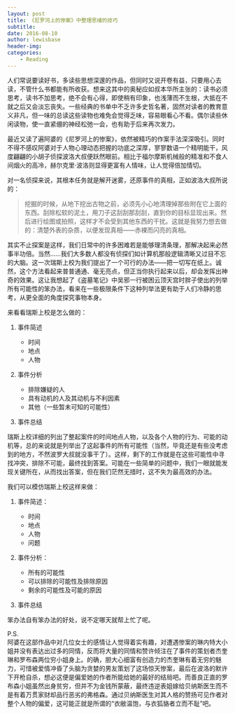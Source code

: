 ```yaml
---
layout: post
title: 《尼罗河上的惨案》中整理思绪的技巧
subtitle:
date: 2016-08-10
author: lewisbase
header-img:
categories: 
    - Reading
---
```


人们常说要读好书，多读些思想深邃的作品，但同时又说开卷有益，只要用心去读，不管什么书都能有所收获。想来这其中的奥秘应如叔本华所主张的：读书必须思考，读书不加思考，绝不会有心得，即使稍有印象，也浅薄而不生根，大抵在不就之后又会淡忘丧失。一些经典的书单中不乏许多史哲名著，固然对读者的教育意义非凡，但一味的总读这些读物也难免会觉得乏味，容易眼看心不看。偶尔读些休闲读物，使一直紧绷的神经松弛一会，也有助于后来再次发力。

最近又读了遍阿婆的《尼罗河上的惨案》，依然被精巧的作案手法深深吸引。同时不得不感叹阿婆对于人物心理动态把握的功底之深厚，寥寥数语一个精明能干，风度翩翩的小胡子侦探波洛大叔便跃然眼前。相比于福尔摩斯机械般的精准和不食人间烟火的高冷，赫尔克里·波洛则显得更富有人情味，让人觉得倍加情切。

对一名侦探来说，其根本任务就是解开迷雾，还原事件的真相，正如波洛大叔所说的：

> 挖掘的时候，从地下挖出古物之前，必须先小心地清理掉那些附在它上面的东西。刮除松软的泥土，用刀子这刮刮那刮刮，直到你的目标显现出来。然后进行绘图或拍照，这样才不会受到其他东西的干扰。这就是我努力想去做的：清楚外表的杂质，以便发现真相——赤裸而闪亮的真相。

其实不止探案是这样，我们日常中的许多困难若是能够理清条理，那解决起来必然事半功倍。当然……我们大多数人都没有侦探们如计算机那般逻辑清晰又过目不忘的大脑。这一次瑞斯上校为我们提出了一个可行的办法——把一切写在纸上。诚然，这个方法看起来普普通通、毫无亮点，但正当你执行起来以后，却会发挥出神奇的效果。这让我想起了《盗墓笔记》中吴邪一行被困云顶天宫时胖子使出的列举所有可能性的笨办法，看来在一些极限条件下这种列举法更有助于人们冷静的思考，从更全面的角度探究事物本身。

来看看瑞斯上校是怎么做的：

1. 事件简述
	* 时间
	* 地点
	* 人物

2. 事件分析
	* 排除嫌疑的人
	* 具有动机的人及其动机与不利因素
	* 其他（一些暂未可知的可能性）

3. 事件总结

瑞斯上校详细的列出了整起案件的时间地点人物，以及各个人物的行为、可能的动机等，总的来说就是列举出了这起事件的所有可能性（当然，毕竟还是有些没考虑到的地方，不然波罗大叔就没事干了）。这样，剩下的工作就是在这些可能性中寻找冲突，排除不可能，最终找到答案。可能在一些简单的问题中，我们一眼就能发现关键所在，从而找出答案，但在我们茫然无措时，这不失为最高效的办法。

我们可以模仿瑞斯上校这样来做：

1. 事件简述：
	* 时间
	* 地点
	* 人物
	* 问题

2. 事件分析：
	* 所有的可能性
	* 可以排除的可能性及排除原因
	* 剩余的可能性及可能的原因

3. 事件总结

笨办法自有笨办法的好处，说不定哪天就帮上忙了呢。


P.S.  
阿婆在这部作品中对几位女士的感情让人觉得着实有趣，对遭遇惨案的琳内特大小姐并没有表达出过多的同情，反而将大量的同情和赞许倾注在了事件的策划者杰奎琳和罗布森两位穷小姐身上。的确，胆大心细富有创造力的杰奎琳有着无穷的魅力，可惜被爱情冲昏了头脑为贪婪的男友策划了这场惊天惨案，最后在波洛的默许下开枪自杀，想必这便是偏爱她的作者所能给她的最好的结局吧。而善良正直的罗布森小姐虽然出身贫穷，但并不为金钱所蒙蔽，最终违逆表姐嫁给贝纳斯医生而不是有着万贯家财却品行恶劣的弗格森。通过贝纳斯医生对其人格的赞扬可见作者对整个人物的偏爱，这可能正就是所谓的“衣敝温饱，与衣狐貉者立而不耻”吧。

